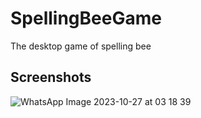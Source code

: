 # SpellingBeeGame
The desktop game of spelling bee

## Screenshots
![WhatsApp Image 2023-10-27 at 03 18 39](https://github.com/baykirac/SpellingBeeGame/assets/37344628/9db98ba4-c9b3-40c4-897b-002a559d6ba3)
